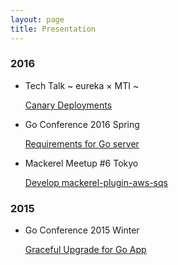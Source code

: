 ```yaml
---
layout: page
title: Presentation
---
```


### 2016

- Tech Talk ~ eureka × MTI ~

	<a href="https://speakerdeck.com/yyoshiki41/canary-deployments" target="_blank">Canary Deployments</a>

- Go Conference 2016 Spring

	<a href="http://go-talks.appspot.com/github.com/yyoshiki41/go-sever-requirements/main.slide" target="_blank">Requirements for Go server</a>

- Mackerel Meetup #6 Tokyo

	<a href="http://go-talks.appspot.com/github.com/yyoshiki41/develop-mackerel-plugin-aws-sqs/main.slide" target="_blank">Develop mackerel-plugin-aws-sqs</a>

### 2015

- Go Conference 2015 Winter

	<a href="http://go-talks.appspot.com/github.com/yyoshiki41/go-graceful-upgrade/main.slide" target="_blank">Graceful Upgrade for Go App</a>

